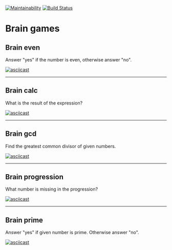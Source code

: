 [![Maintainability](https://api.codeclimate.com/v1/badges/14225a60fac6592d3269/maintainability)](https://codeclimate.com/github/kvalexandr/frontend-project-lvl1/maintainability) [![Build Status](https://travis-ci.com/kvalexandr/brain-games-lvl1.svg?branch=master)](https://travis-ci.com/kvalexandr/brain-games-lvl1)


# Brain games

## Brain even

Answer "yes" if the number is even, otherwise answer "no".

[![asciicast](https://asciinema.org/a/iPifHVELTM1eRggSzMR7qmyhY.svg)](https://asciinema.org/a/iPifHVELTM1eRggSzMR7qmyhY)

***

## Brain calc

What is the result of the expression?

[![asciicast](https://asciinema.org/a/hYQqsC8DSz74TvRKDM06mNj8N.svg)](https://asciinema.org/a/hYQqsC8DSz74TvRKDM06mNj8N)

***

## Brain gcd

Find the greatest common divisor of given numbers.

[![asciicast](https://asciinema.org/a/CX1djUB39Rwvxa3eRQdTINRQ7.svg)](https://asciinema.org/a/CX1djUB39Rwvxa3eRQdTINRQ7)

***

## Brain progression

What number is missing in the progression?

[![asciicast](https://asciinema.org/a/TqTJnbm4trLRHJga70t8sBwCZ.svg)](https://asciinema.org/a/TqTJnbm4trLRHJga70t8sBwCZ)

***

## Brain prime

Answer "yes" if given number is prime. Otherwise answer "no".

[![asciicast](https://asciinema.org/a/D7OHHpQmq15Yo2sIc8fKPI3VA.svg)](https://asciinema.org/a/D7OHHpQmq15Yo2sIc8fKPI3VA)
